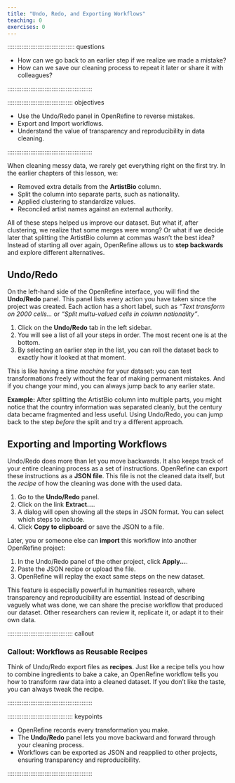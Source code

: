 ```yaml
---
title: "Undo, Redo, and Exporting Workflows"
teaching: 0
exercises: 0
---
```


:::::::::::::::::::::::::::::::::::::: questions 

- How can we go back to an earlier step if we realize we made a mistake?  
- How can we save our cleaning process to repeat it later or share it with colleagues?

::::::::::::::::::::::::::::::::::::::::::::::::

::::::::::::::::::::::::::::::::::::: objectives

- Use the Undo/Redo panel in OpenRefine to reverse mistakes.  
- Export and Import workflows.  
- Understand the value of transparency and reproducibility in data cleaning.

::::::::::::::::::::::::::::::::::::::::::::::::



When cleaning messy data, we rarely get everything right on the first try. In the earlier chapters of this lesson, we:

- Removed extra details from the **ArtistBio** column.  
- Split the column into separate parts, such as nationality.  
- Applied clustering to standardize values.  
- Reconciled artist names against an external authority.  

All of these steps helped us improve our dataset. But what if, after clustering, we realize that some merges were wrong? Or what if we decide later that splitting the ArtistBio column at commas wasn’t the best idea? Instead of starting all over again, OpenRefine allows us to **step backwards** and explore different alternatives.


## Undo/Redo

On the left-hand side of the OpenRefine interface, you will find the **Undo/Redo** panel. This panel lists every action you have taken since the project was created. Each action has a short label, such as *“Text transform on 2000 cells...* or *“Split multu-valued cells in column nationality”*.

1. Click on the **Undo/Redo** tab in the left sidebar.  
2. You will see a list of all your steps in order. The most recent one is at the bottom.  
3. By selecting an earlier step in the list, you can roll the dataset back to exactly how it looked at that moment.  

This is like having a *time machine* for your dataset: you can test transformations freely without the fear of making permanent mistakes. And if you change your mind, you can always jump back to any earlier state.

**Example:** After splitting the ArtistBio column into multiple parts, you might notice that the country information was separated cleanly, but the century data became fragmented and less useful. Using Undo/Redo, you can jump back to the step *before* the split and try a different approach.


## Exporting and Importing Workflows

Undo/Redo does more than let you move backwards. It also keeps track of your entire cleaning process as a set of instructions. OpenRefine can export these instructions as a **JSON file**. This file is not the cleaned data itself, but the *recipe* of how the cleaning was done with the used data. 

1. Go to the **Undo/Redo** panel.  
2. Click on the link **Extract...**.  
3. A dialog will open showing all the steps in JSON format. You can select which steps to include.  
4. Click **Copy to clipboard** or save the JSON to a file.  

Later, you or someone else can **import** this workflow into another OpenRefine project:

1. In the Undo/Redo panel of the other project, click **Apply...**.  
2. Paste the JSON recipe or upload the file.  
3. OpenRefine will replay the exact same steps on the new dataset.  

This feature is especially powerful in humanities research, where transparency and reproducibility are essential. Instead of describing vaguely what was done, we can share the precise workflow that produced our dataset. Other researchers can review it, replicate it, or adapt it to their own data.


::::::::::::::::::::::::::::::::::::: callout

### Callout: Workflows as Reusable Recipes

Think of Undo/Redo export files as **recipes**. Just like a recipe tells you how to combine ingredients to bake a cake, an OpenRefine workflow tells you how to transform raw data into a cleaned dataset. If you don’t like the taste, you can always tweak the recipe.

::::::::::::::::::::::::::::::::::::::::::::::::



::::::::::::::::::::::::::::::::::::: keypoints 

- OpenRefine records every transformation you make.  
- The **Undo/Redo** panel lets you move backward and forward through your cleaning process.  
- Workflows can be exported as JSON and reapplied to other projects, ensuring transparency and reproducibility.  

::::::::::::::::::::::::::::::::::::::::::::::::
